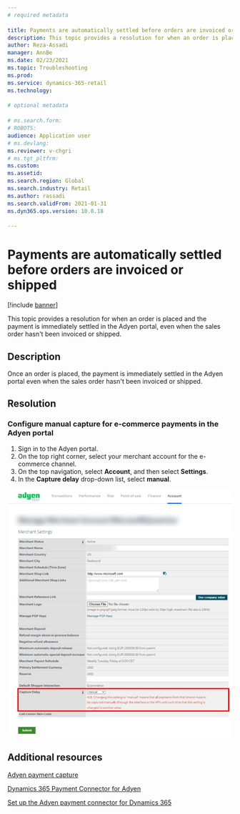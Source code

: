```yaml
---
# required metadata

title: Payments are automatically settled before orders are invoiced or shipped
description: This topic provides a resolution for when an order is placed and the payment is immediately settled in the Adyen portal, even when the sales order hasn't been invoiced or shipped.
author: Reza-Assadi
manager: AnnBe
ms.date: 02/23/2021
ms.topic: Troubleshooting
ms.prod: 
ms.service: dynamics-365-retail
ms.technology: 

# optional metadata

# ms.search.form: 
# ROBOTS: 
audience: Application user
# ms.devlang: 
ms.reviewer: v-chgri
# ms.tgt_pltfrm: 
ms.custom: 
ms.assetid: 
ms.search.region: Global
ms.search.industry: Retail
ms.author: rassadi
ms.search.validFrom: 2021-01-31
ms.dyn365.ops.version: 10.0.18

---
```


# Payments are automatically settled before orders are invoiced or shipped

[!include [banner](../../includes/banner.md)]

This topic provides a resolution for when an order is placed and the payment is immediately settled in the Adyen portal, even when the sales order hasn't been invoiced or shipped.

## Description

Once an order is placed, the payment is immediately settled in the Adyen portal even when the sales order hasn't been invoiced or shipped.

## Resolution

### Configure manual capture for e-commerce payments in the Adyen portal

1. Sign in to the Adyen portal.
1. On the top right corner, select your merchant account for the e-commerce channel.
1. On the top navigation, select **Account**, and then select **Settings**.
1. In the **Capture delay** drop-down list, select **manual**.

![Adyen capture delay setting](media/adyen-capture-delay.jpg)

## Additional resources

[Adyen payment capture](https://docs.adyen.com/point-of-sale/capturing-payments)

[Dynamics 365 Payment Connector for Adyen](../dev-itpro/adyen-connector.md)

[Set up the Adyen payment connector for Dynamics 365](https://docs.adyen.com/plugins/microsoft-dynamics)
